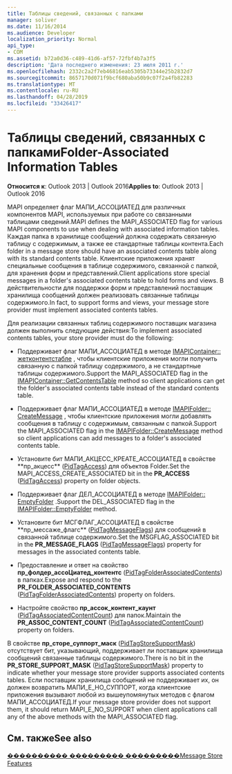 ```yaml
---
title: Таблицы сведений, связанных с папками
manager: soliver
ms.date: 11/16/2014
ms.audience: Developer
localization_priority: Normal
api_type:
- COM
ms.assetid: b72a0d36-c489-41d6-af57-72fbf4b7a3f5
description: 'Дата последнего изменения: 23 июля 2011 г.'
ms.openlocfilehash: 2332c2a2f7eb46816eab5305b73344e25b2832d7
ms.sourcegitcommit: 8657170d071f9bcf680aba50b9c07f2a4fb82283
ms.translationtype: MT
ms.contentlocale: ru-RU
ms.lasthandoff: 04/28/2019
ms.locfileid: "33426417"
---
```

# <a name="folder-associated-information-tables"></a><span data-ttu-id="68a91-103">Таблицы сведений, связанных с папками</span><span class="sxs-lookup"><span data-stu-id="68a91-103">Folder-Associated Information Tables</span></span>

  
  
<span data-ttu-id="68a91-104">**Относится к**: Outlook 2013 | Outlook 2016</span><span class="sxs-lookup"><span data-stu-id="68a91-104">**Applies to**: Outlook 2013 | Outlook 2016</span></span> 
  
<span data-ttu-id="68a91-105">MAPI определяет флаг МАПИ_АССОЦИАТЕД для различных компонентов MAPI, используемых при работе со связанными таблицами сведений.</span><span class="sxs-lookup"><span data-stu-id="68a91-105">MAPI defines the MAPI_ASSOCIATED flag for various MAPI components to use when dealing with associated information tables.</span></span> <span data-ttu-id="68a91-106">Каждая папка в хранилище сообщений должна содержать связанную таблицу с содержимым, а также ее стандартные таблицы контента.</span><span class="sxs-lookup"><span data-stu-id="68a91-106">Each folder in a message store should have an associated contents table along with its standard contents table.</span></span> <span data-ttu-id="68a91-107">Клиентские приложения хранят специальные сообщения в таблице содержимого, связанной с папкой, для хранения форм и представлений.</span><span class="sxs-lookup"><span data-stu-id="68a91-107">Client applications store special messages in a folder's associated contents table to hold forms and views.</span></span> <span data-ttu-id="68a91-108">В действительности для поддержки форм и представлений поставщик хранилища сообщений должен реализовать связанные таблицы содержимого.</span><span class="sxs-lookup"><span data-stu-id="68a91-108">In fact, to support forms and views, your message store provider must implement associated contents tables.</span></span>
  
<span data-ttu-id="68a91-109">Для реализации связанных таблиц содержимого поставщик магазина должен выполнить следующие действия:</span><span class="sxs-lookup"><span data-stu-id="68a91-109">To implement associated contents tables, your store provider must do the following:</span></span>
  
- <span data-ttu-id="68a91-110">Поддерживает флаг МАПИ_АССОЦИАТЕД в методе [IMAPIContainer:: жетконтентстабле](imapicontainer-getcontentstable.md) , чтобы клиентские приложения могли получить связанную с папкой таблицу содержимого, а не стандартные таблицы содержимого.</span><span class="sxs-lookup"><span data-stu-id="68a91-110">Support the MAPI_ASSOCIATED flag in the [IMAPIContainer::GetContentsTable](imapicontainer-getcontentstable.md) method so client applications can get the folder's associated contents table instead of the standard contents table.</span></span> 
    
- <span data-ttu-id="68a91-111">Поддерживает флаг МАПИ_АССОЦИАТЕД в методе [IMAPIFolder:: CreateMessage](imapifolder-createmessage.md) , чтобы клиентские приложения могли добавлять сообщения в таблицу с содержимым, связанным с папкой.</span><span class="sxs-lookup"><span data-stu-id="68a91-111">Support the MAPI_ASSOCIATED flag in the [IMAPIFolder::CreateMessage](imapifolder-createmessage.md) method so client applications can add messages to a folder's associated contents table.</span></span> 
    
- <span data-ttu-id="68a91-112">Установите бит МАПИ_АКЦЕСС_КРЕАТЕ_АССОЦИАТЕД в свойстве \*\*пр_акцесс\*\* ([PidTagAccess](pidtagaccess-canonical-property.md)) для объектов Folder.</span><span class="sxs-lookup"><span data-stu-id="68a91-112">Set the MAPI_ACCESS_CREATE_ASSOCIATED bit in the **PR_ACCESS** ([PidTagAccess](pidtagaccess-canonical-property.md)) property on folder objects.</span></span>
    
- <span data-ttu-id="68a91-113">Поддерживает флаг ДЕЛ_АССОЦИАТЕД в методе [IMAPIFolder:: EmptyFolder](imapifolder-emptyfolder.md) .</span><span class="sxs-lookup"><span data-stu-id="68a91-113">Support the DEL_ASSOCIATED flag in the [IMAPIFolder::EmptyFolder](imapifolder-emptyfolder.md) method.</span></span> 
    
- <span data-ttu-id="68a91-114">Установите бит МСГФЛАГ_АССОЦИАТЕД в свойстве \*\*пр_мессаже_флагс\*\* ([PidTagMessageFlags](pidtagmessageflags-canonical-property.md)) для сообщений в связанной таблице содержимого.</span><span class="sxs-lookup"><span data-stu-id="68a91-114">Set the MSGFLAG_ASSOCIATED bit in the **PR_MESSAGE_FLAGS** ([PidTagMessageFlags](pidtagmessageflags-canonical-property.md)) property for messages in the associated contents table.</span></span>
    
- <span data-ttu-id="68a91-115">Предоставление и ответ на свойство **пр_фолдер_ассоЦиатед_контентс** ([PidTagFolderAssociatedContents](pidtagfolderassociatedcontents-canonical-property.md)) в папках.</span><span class="sxs-lookup"><span data-stu-id="68a91-115">Expose and respond to the **PR_FOLDER_ASSOCIATED_CONTENTS** ([PidTagFolderAssociatedContents](pidtagfolderassociatedcontents-canonical-property.md)) property on folders.</span></span>
    
- <span data-ttu-id="68a91-116">Настройте свойство **пр_ассок_контент_каунт** ([PidTagAssociatedContentCount](pidtagassociatedcontentcount-canonical-property.md)) для папок.</span><span class="sxs-lookup"><span data-stu-id="68a91-116">Maintain the **PR_ASSOC_CONTENT_COUNT** ([PidTagAssociatedContentCount](pidtagassociatedcontentcount-canonical-property.md)) property on folders.</span></span>
    
<span data-ttu-id="68a91-117">В свойстве **пр_сторе_суппорт_маск** ([PidTagStoreSupportMask](pidtagstoresupportmask-canonical-property.md)) отсутствует бит, указывающий, поддерживает ли поставщик хранилища сообщений связанные таблицы содержимого.</span><span class="sxs-lookup"><span data-stu-id="68a91-117">There is no bit in the **PR_STORE_SUPPORT_MASK** ([PidTagStoreSupportMask](pidtagstoresupportmask-canonical-property.md)) property to indicate whether your message store provider supports associated contents tables.</span></span> <span data-ttu-id="68a91-118">Если поставщик хранилища сообщений не поддерживает их, он должен возвратить МАПИ_Е_НО_СУППОРТ, когда клиентские приложения вызывают любой из вышеупомянутых методов с флагом МАПИ_АССОЦИАТЕД.</span><span class="sxs-lookup"><span data-stu-id="68a91-118">If your message store provider does not support them, it should return MAPI_E_NO_SUPPORT when client applications call any of the above methods with the MAPI_ASSOCIATED flag.</span></span>
  
## <a name="see-also"></a><span data-ttu-id="68a91-119">См. также</span><span class="sxs-lookup"><span data-stu-id="68a91-119">See also</span></span>



[<span data-ttu-id="68a91-120">���������� ��������� ���������</span><span class="sxs-lookup"><span data-stu-id="68a91-120">Message Store Features</span></span>](message-store-features.md)

